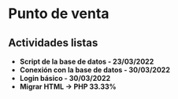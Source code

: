 # Punto de venta

## Actividades listas
- **Script de la base de datos - 23/03/2022**
- **Conexión con la base de datos - 30/03/2022**
- **Login básico - 30/03/2022**
- **Migrar HTML -> PHP 33.33%**

